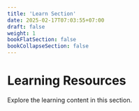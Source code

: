 ```yaml
---
title: 'Learn Section'
date: 2025-02-17T07:03:55+07:00
draft: false
weight: 1
bookFlatSection: false
bookCollapseSection: false
---
```


# Learning Resources

Explore the learning content in this section.
